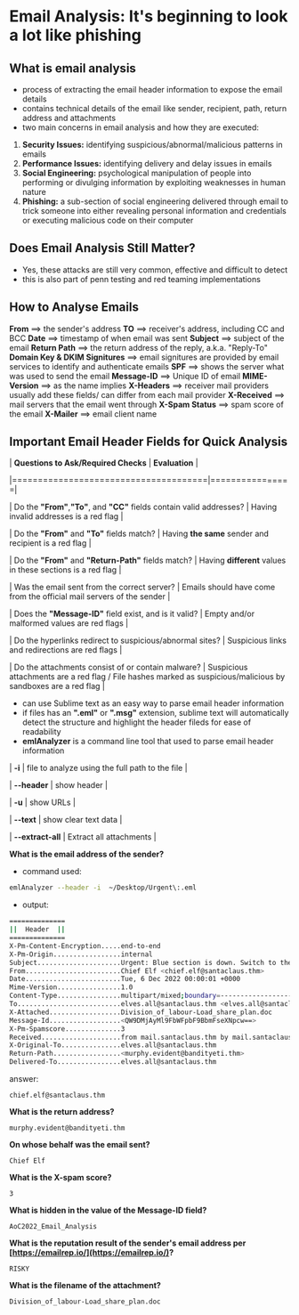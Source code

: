 # Email Analysis: It's beginning to look a lot like phishing

## What is email analysis
* process of extracting the email header information to expose the email details
* contains technical details of the email like sender, recipient, path, return address and attachments
* two main concerns in email analysis and how they are executed:
 1. **Security Issues:** identifying suspicious/abnormal/malicious patterns in emails
 2. **Performance Issues:** identifying delivery and delay issues in emails
 3. **Social Engineering:** psychological manipulation of people into performing or divulging information by exploiting weaknesses in human nature
 4. **Phishing:** a sub-section of social engineering delivered through email to trick someone into either revealing personal information and credentials or executing malicious code on their computer

## Does Email Analysis Still Matter?
* Yes, these attacks are still very common, effective and difficult to detect
* this is also part of penn testing and red teaming implementations

## How to Analyse Emails
**From**                          ==> the sender's address
**TO**                            ==> receiver's address, including CC and BCC
**Date**                          ==> timestamp of when email was sent
**Subject**                       ==> subject of the email
**Return Path**                   ==> the return address of the reply, a.k.a. "Reply-To"
**Domain Key & DKIM Signitures**  ==> email signitures are provided by email services to identify and authenticate emails
**SPF**                           ==> shows the server what was used to send the email
**Message-ID**                    ==> Unique ID of email
**MIME-Version**                  ==> as the name implies
**X-Headers**                     ==> receiver mail providers usually add these fields/ can differ from each mail provider
**X-Received**                    ==> mail servers that the email went through
**X-Spam Status**                 ==> spam score of the email
**X-Mailer**                      ==> email client name

## Important Email Header Fields for Quick Analysis
| **Questions to Ask/Required Checks** | **Evaluation** |

|======================================|================|

| Do the **"From"**,**"To"**, and **"CC"** fields contain valid addresses? | Having invalid addresses is a red flag |

| Do the **"From"** and **"To"** fields match? | Having **the same** sender and recipient is a red flag |

| Do the **"From"** and **"Return-Path"** fields match? | Having **different** values in these sections is a red flag |

| Was the email sent from the correct server? | Emails should have come from the official mail servers of the sender |

| Does the **"Message-ID"** field exist, and is it valid? | Empty and/or malformed values are red flags |

| Do the hyperlinks redirect to suspicious/abnormal sites? | Suspicious links and redirections are red flags |

| Do the attachments consist of or contain malware? | Suspicious attachments are a red flag / File hashes marked as suspicious/malicious by sandboxes are a red flag |

* can use Sublime text as an easy way to parse email header information
* if files has an **".eml"** or **".msg"** extension, sublime text will automatically detect the structure and highlight the header fileds for ease of readability
* **emlAnalyzer** is a command line tool that used to parse email header information

| **-i** | file to analyze using the full path to the file |

| **--header** | show header |

| **-u** | show URLs |

| **--text** | show clear text data |

| **--extract-all** | Extract all attachments |
  
 
 **What is the email address of the sender?**
 * command used:
 ```bash
 emlAnalyzer --header -i  ~/Desktop/Urgent\:.eml
 ```
 * output:
 ```bash
 ==============
 ||  Header  ||
 ==============
X-Pm-Content-Encryption.....end-to-end
X-Pm-Origin.................internal
Subject.....................Urgent: Blue section is down. Switch to the load share plan!
From........................Chief Elf <chief.elf@santaclaus.thm>
Date........................Tue, 6 Dec 2022 00:00:01 +0000
Mime-Version................1.0
Content-Type................multipart/mixed;boundary=---------------------03edd9c682a0c8f60d54b9e4bb86659f
To..........................elves.all@santaclaus.thm <elves.all@santaclaus.thm>
X-Attached..................Division_of_labour-Load_share_plan.doc
Message-Id..................<QW9DMjAyMl9FbWFpbF9BbmFseXNpcw==>
X-Pm-Spamscore..............3
Received....................from mail.santaclaus.thm by mail.santaclaus.thm; Tue, 6 Dec 2022 00:00:01 +0000
X-Original-To...............elves.all@santaclaus.thm
Return-Path.................<murphy.evident@bandityeti.thm>
Delivered-To................elves.all@santaclaus.thm
```
answer:
```
chief.elf@santaclaus.thm
```

**What is the return address?**
```
murphy.evident@bandityeti.thm
```

**On whose behalf was the email sent?**
```
Chief Elf
```

**What is the X-spam score?**
```
3
```

**What is hidden in the value of the Message-ID field?**
```
AoC2022_Email_Analysis
```

**What is the reputation result of the sender's email address per [https://emailrep.io/](https://emailrep.io/)?**
```
RISKY
```

**What is the filename of the attachment?**
```
Division_of_labour-Load_share_plan.doc
```



